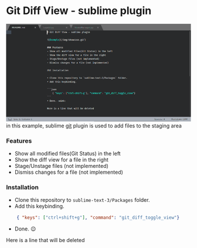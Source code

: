 # Git Diff View - sublime plugin

![Example](/img/showcase.gif)
in this example, sublime [git](https://github.com/kemayo/sublime-text-git) plugin is used to add files to the staging area 

### Features
- Show all modified files(Git Status) in the left
- Show the diff view for a file in the right
- Stage/Unstage files (not implemented)
- Dismiss changes for a file (not implemented)

### Installation

* Clone this repository to `sublime-text-3/Packages` folder.
* Add this keybinding. 

```json
    { "keys": ["ctrl+shift+g"], "command": "git_diff_toggle_view"}
```
* Done. :wink:

Here is a line that will be deleted